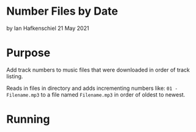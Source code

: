# Number Files by Date
by Ian Hafkenschiel
21 May 2021

# Purpose
Add track numbers to music files that were downloaded in order of track listing.

Reads in files in directory and adds incrementing numbers like:
`01 - Filename.mp3` to a file named `Filename.mp3`
in order of oldest to newest.

# Running


